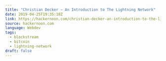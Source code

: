 ```yaml
---
title: "Christian Decker — An Introduction to The Lightning Network"
date: 2019-04-25T19:35:18Z
link: https://hackernoon.com/christian-decker-an-introduction-to-the-lightning-network-7041eaa4d0f8?source=rss----3a8144eabfe3---4
source: hackernoon.com
language: Webdev
tags:
  - blockstream
  - bitcoin
  - lightning-network
draft: false
---
```

